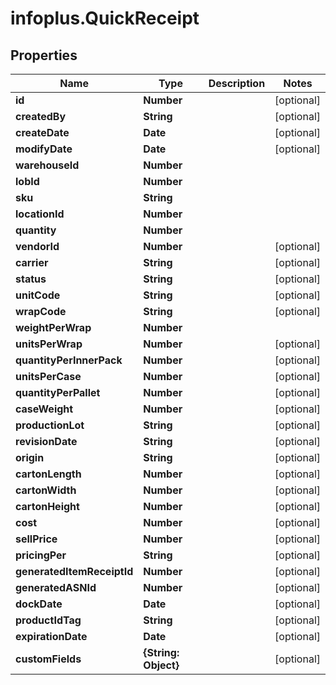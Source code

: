 # infoplus.QuickReceipt

## Properties
Name | Type | Description | Notes
------------ | ------------- | ------------- | -------------
**id** | **Number** |  | [optional] 
**createdBy** | **String** |  | [optional] 
**createDate** | **Date** |  | [optional] 
**modifyDate** | **Date** |  | [optional] 
**warehouseId** | **Number** |  | 
**lobId** | **Number** |  | 
**sku** | **String** |  | 
**locationId** | **Number** |  | 
**quantity** | **Number** |  | 
**vendorId** | **Number** |  | [optional] 
**carrier** | **String** |  | [optional] 
**status** | **String** |  | [optional] 
**unitCode** | **String** |  | [optional] 
**wrapCode** | **String** |  | [optional] 
**weightPerWrap** | **Number** |  | 
**unitsPerWrap** | **Number** |  | [optional] 
**quantityPerInnerPack** | **Number** |  | [optional] 
**unitsPerCase** | **Number** |  | [optional] 
**quantityPerPallet** | **Number** |  | [optional] 
**caseWeight** | **Number** |  | [optional] 
**productionLot** | **String** |  | [optional] 
**revisionDate** | **String** |  | [optional] 
**origin** | **String** |  | [optional] 
**cartonLength** | **Number** |  | [optional] 
**cartonWidth** | **Number** |  | [optional] 
**cartonHeight** | **Number** |  | [optional] 
**cost** | **Number** |  | [optional] 
**sellPrice** | **Number** |  | [optional] 
**pricingPer** | **String** |  | [optional] 
**generatedItemReceiptId** | **Number** |  | [optional] 
**generatedASNId** | **Number** |  | [optional] 
**dockDate** | **Date** |  | [optional] 
**productIdTag** | **String** |  | [optional] 
**expirationDate** | **Date** |  | [optional] 
**customFields** | **{String: Object}** |  | [optional] 



